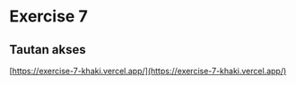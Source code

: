 # Exercise 7
## Tautan akses

[https://exercise-7-khaki.vercel.app/](https://exercise-7-khaki.vercel.app/)
